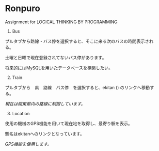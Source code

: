 Ronpuro
=======
Assignment for LOGICAL THINKING BY PROGRAMMING

1. Bus

プルタブから路線・バス停を選択すると、そこに来る次のバスの時間表示される。

土曜と日曜で現在登録されてないバス停があります。

将来的にはMySQLを用いたデータベースを構築したい。

2.  Train

プルタブから　県　路線　バス停　を選択すると、ekitan () のリンクへ移動する。

*現在は関東県内の路線に制限しています。*

3.  Location

使用の機械のGPS機能を用いて現在地を取得し、最寄り駅を表示。

駅名はekitanへのリンクとなっています。

*GPS機能を使用します。*
